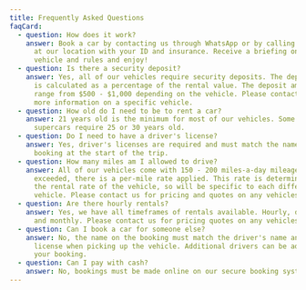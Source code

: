 ```yaml
---
title: Frequently Asked Questions
faqCard:
  - question: How does it work?
    answer: Book a car by contacting us through WhatsApp or by calling in. Show up
      at our location with your ID and insurance. Receive a briefing on the
      vehicle and rules and enjoy!
  - question: Is there a security deposit?
    answer: Yes, all of our vehicles require security deposits. The deposit amount
      is calculated as a percentage of the rental value. The deposit amount can
      range from $500 - $1,000 depending on the vehicle. Please contact us for
      more information on a specific vehicle.
  - question: How old do I need to be to rent a car?
    answer: 21 years old is the minimum for most of our vehicles. Some of our
      supercars require 25 or 30 years old.
  - question: Do I need to have a driver's license?
    answer: Yes, driver's licenses are required and must match the name on the
      booking at the start of the trip.
  - question: How many miles am I allowed to drive?
    answer: All of our vehicles come with 150 - 200 miles-a-day mileage caps. If
      exceeded, there is a per-mile rate applied. This rate is determined from
      the rental rate of the vehicle, so will be specific to each different
      vehicle. Please contact us for pricing and quotes on any vehicles.
  - question: Are there hourly rentals?
    answer: Yes, we have all timeframes of rentals available. Hourly, daily, weekly
      and monthly. Please contact us for pricing quotes on any vehicles.
  - question: Can I book a car for someone else?
    answer: No, the name on the booking must match the driver's name and driver's
      license when picking up the vehicle. Additional drivers can be added to
      your booking.
  - question: Can I pay with cash?
    answer: No, bookings must be made online on our secure booking system.
---
```

